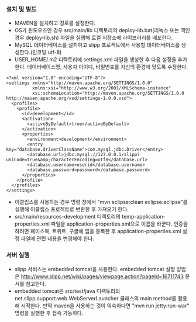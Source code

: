 ### 설치 및 빌드
* MAVEN을 설치하고 경로를 설정한다.
* OS가 윈도우즈인 경우 src/main/lib 디렉토리의 deploy-lib.bat(리눅스 또는 맥인 경우 deploy-lib.sh) 파일을 실행해 로컬 저장소에 라이브러리를 배포한다.
* MySQL 데이터베이스를 설치하고 slipp 프로젝트에서 사용할 데이터베이스를 생성한다.(인코딩 utf-8)
* USER_HOME/.m2 디렉토리에 settings.xml 파일을 생성한 후 다음 설정을 추가한다. 데이터베이스명, 사용자 아이디, 비밀번호를 자신의 환경에 맞도록 수정한다.

```
<?xml version="1.0" encoding="UTF-8"?>
<settings xmlns="http://maven.apache.org/SETTINGS/1.0.0"
          xmlns:xsi="http://www.w3.org/2001/XMLSchema-instance"
          xsi:schemaLocation="http://maven.apache.org/SETTINGS/1.0.0 http://maven.apache.org/xsd/settings-1.0.0.xsd">
  <profiles>
    <profile>
      <id>development</id>
      <activation>
        <activeByDefault>true</activeByDefault>
      </activation>
      <properties>
        <environment>development</environment>
        <entry key="database.driverClassName">com.mysql.jdbc.Driver</entry>
        <database.url>jdbc:mysql://127.0.0.1/slipp?uniCode=true&amp;characterEncoding=utf8</database.url>
        <database.username>userid</database.username>
        <database.password>password</database.password>
      </properties>
    </profile>
  </profiles>
</settings>
```

* 이클립스를 사용하는 경우 명령 창에서 "mvn eclipse:clean eclipse:eclipse"를 실행해 이클립스 프로젝트로 변환한 후 가져오기 한다.
* src/main/resources-development 디렉토리의 temp-application-properties.xml 파일을 application-properties.xml으로 이름을 바꾼다. 인증을 하려면 페이스북, 트위트, 구글에 앱을 등록한 후 application-properties.xml 설정 파일에 관련 내용을 변경해야 한다.

### 서버 실행
* slipp 서비스는 embedded tomcat을 사용한다. embedded tomcat 설정 방법은 http://www.slipp.net/wiki/pages/viewpage.action?pageId=16711743 문서를 참고한다.
* embedded tomcat은 src/test/java 디렉토리의 net.slipp.support.web.WebServerLauncher 클래스의 main method를 활용해 시작한다. 만약 maven을 사용하는 것이 익숙하다면 "mvn run jetty:run-war" 명령을 실행한 후 접속 가능하다.

